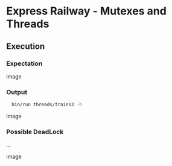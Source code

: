 # Express Railway - Mutexes and Threads

## Execution

### Expectation

image

### Output

```bash
  bin/run threads/trains3 -b
```

image

### Possible DeadLock

...

image